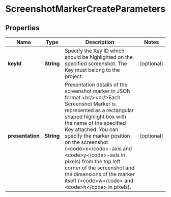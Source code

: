 

# ScreenshotMarkerCreateParameters

## Properties

Name | Type | Description | Notes
------------ | ------------- | ------------- | -------------
**keyId** | **String** | Specify the Key ID which should be highlighted on the specified screenshot. The Key must belong to the project. |  [optional]
**presentation** | **String** | Presentation details of the screenshot marker in JSON format.&lt;br/&gt;&lt;br/&gt;Each Screenshot Marker is represented as a rectangular shaped highlight box with the name of the specified Key attached. You can specify the marker position on the screenshot (&lt;code&gt;x&lt;/code&gt;-axis and &lt;code&gt;y&lt;/code&gt;-axis in pixels) from the top left corner of the screenshot and the dimensions of the marker itself (&lt;code&gt;w&lt;/code&gt; and &lt;code&gt;h&lt;/code&gt; in pixels). |  [optional]



